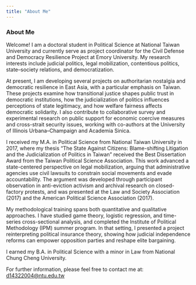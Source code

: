 ```yaml
---
title: "About Me"
---
```


### About Me

Welcome! I am a doctoral student in Political Science at National Taiwan University and currently serve as project coordinator for the Civil Defense and Democracy Resilience Project at Emory University. My research interests include judicial politics, legal mobilization, contentious politics, state–society relations, and democratization.

At present, I am developing several projects on authoritarian nostalgia and democratic resilience in East Asia, with a particular emphasis on Taiwan. These projects examine how transitional justice shapes public trust in democratic institutions, how the judicialization of politics influences perceptions of state legitimacy, and how welfare fairness affects democratic solidarity. I also contribute to collaborative survey and experimental research on public support for economic coercive measures and cross-strait security issues, working with co-authors at the University of Illinois Urbana–Champaign and Academia Sinica.

I received my M.A. in Political Science from National Taiwan University in 2017, where my thesis “The State Against Citizens: Blame-shifting Litigation and the Judicialization of Politics in Taiwan” received the Best Dissertation Award from the Taiwan Political Science Association. This work advanced a state-centered perspective on legal mobilization, arguing that administrative agencies use civil lawsuits to constrain social movements and evade accountability. The argument was developed through participant observation in anti-eviction activism and archival research on closed-factory protests, and was presented at the Law and Society Association (2017) and the American Political Science Association (2017).

My methodological training spans both quantitative and qualitative approaches. I have studied game theory, logistic regression, and time-series cross-sectional analysis, and completed the Institute of Political Methodology (IPM) summer program. In that setting, I presented a project reinterpreting political insurance theory, showing how judicial independence reforms can empower opposition parties and reshape elite bargaining.

I earned my B.A. in Political Science with a minor in Law from National Chung Cheng University.

For further information, please feel free to contact me at: [d14322004@ntu.edu.tw](mailto:d14322004@ntu.edu.tw)  